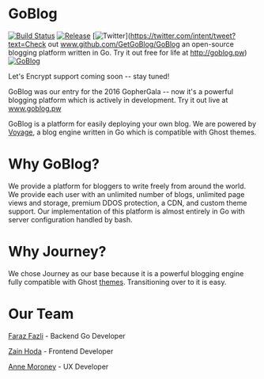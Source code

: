 # GoBlog 

[![Build Status](https://travis-ci.org/GetGoBlog/GoBlog.svg?branch=master)](https://travis-ci.org/GetGoBlog/GoBlog) [![Release](https://img.shields.io/github/release/GetGoBlog/GoBlog.svg)](https://github.com/GetGoBlog/GoBlog/releases)
[![Twitter](https://img.shields.io/twitter/url/https/github.com/getgoblog/goblog.svg?style=social?style=flat-square)](https://twitter.com/intent/tweet?text=Check out www.github.com/GetGoBlog/GoBlog an open-source blogging platform written in Go. Try it out free for life at http://goblog.pw)
[![GoBlog](https://img.shields.io/badge/goblog.pw-online-brightgreen.svg)](http://www.goblog.pw)

Let's Encrypt support coming soon -- stay tuned!

GoBlog was our entry for the 2016 GopherGala -- now it's a powerful blogging platform which is actively in development. Try it out live at www.goblog.pw

GoBlog is a platform for easily deploying your own blog. We are powered by [Voyage](https://github.com/GetGoBlog/Voyage), a blog engine written in Go which is compatible with Ghost themes.

# Why GoBlog?

We provide a platform for bloggers to write freely from around the world. We provide each user with an unlimited number of blogs, unlimited page views and storage, premium DDOS protection, a CDN, and custom theme support. Our implementation of this platform is almost entirely in Go with server configuration handled by bash.

# Why Journey?

We chose Journey as our base because it is a powerful blogging engine fully compatible with Ghost [themes](http://marketplace.ghost.org/). Transitioning over to it is easy.

# Our Team
[Faraz Fazli](https://www.github.com/farazfazli) - Backend Go Developer

[Zain Hoda](https://github.com/zainhoda) - Frontend Developer

[Anne Moroney](https://github.com/AnneTheAgile) - UX Developer
